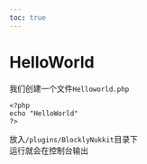 ```yaml
---  
toc: true  
---  
```

# HelloWorld  
  
我们创建一个文件`Helloworld.php`  
```  
<?php  
echo "HelloWorld"  
?>  
```  
放入`/plugins/BlocklyNukkit`目录下  
运行就会在控制台输出  
